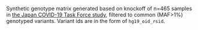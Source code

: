 Synthetic genotype matrix generated based on knockoff of n=465 samples in [the Japan COVID-19 Task Force study](https://www.nature.com/articles/s41467-022-32276-2), filtered to common (MAF>1%) genotyped variants. Variant ids are in the form of `hg19_oid_rsid`.

